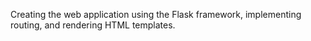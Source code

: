 Creating the web application using the Flask framework, implementing routing, and rendering HTML templates.
